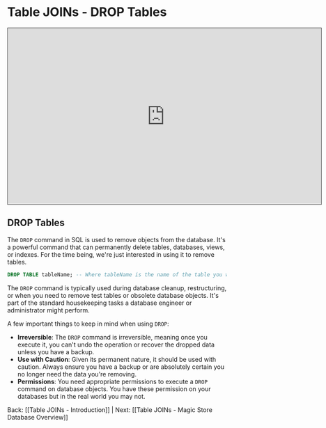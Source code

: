 
# Table JOINs - DROP Tables


<iframe src="https://egator.hosted.panopto.com/Panopto/Pages/Embed.aspx?id=d3ae98bb-32d4-4e55-b179-b0fb000eabf2&autoplay=false&offerviewer=true&showtitle=true&showbrand=true&captions=false&interactivity=all" height="405" width="720" style="border: 1px solid #464646;" allowfullscreen allow="autoplay" aria-label="Panopto Embedded Video Player"></iframe>

## DROP Tables

The `DROP` command in SQL is used to remove objects from the database. It's a powerful command that can permanently delete tables, databases, views, or indexes. For the time being, we're just interested in using it to remove tables.

```sql
DROP TABLE tableName; -- Where tableName is the name of the table you want to drop
```

The `DROP` command is typically used during database cleanup, restructuring, or when you need to remove test tables or obsolete database objects. It's part of the standard housekeeping tasks a database engineer or administrator might perform.

A few important things to keep in mind when using `DROP`:
- **Irreversible**: The `DROP` command is irreversible, meaning once you execute it, you can't undo the operation or recover the dropped data unless you have a backup.
- **Use with Caution**: Given its permanent nature, it should be used with caution. Always ensure you have a backup or are absolutely certain you no longer need the data you're removing.
- **Permissions**: You need appropriate permissions to execute a `DROP` command on database objects. You have these permission on your databases but in the real world you may not.



Back: [[Table JOINs - Introduction]] | Next: [[Table JOINs - Magic Store Database Overview]]
